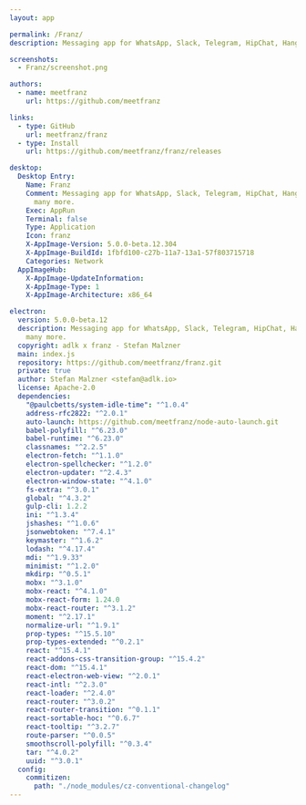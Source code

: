 ```yaml
---
layout: app

permalink: /Franz/
description: Messaging app for WhatsApp, Slack, Telegram, HipChat, Hangouts and many many more.

screenshots:
  - Franz/screenshot.png

authors:
  - name: meetfranz
    url: https://github.com/meetfranz

links:
  - type: GitHub
    url: meetfranz/franz
  - type: Install
    url: https://github.com/meetfranz/franz/releases

desktop:
  Desktop Entry:
    Name: Franz
    Comment: Messaging app for WhatsApp, Slack, Telegram, HipChat, Hangouts and many
      many more.
    Exec: AppRun
    Terminal: false
    Type: Application
    Icon: franz
    X-AppImage-Version: 5.0.0-beta.12.304
    X-AppImage-BuildId: 1fbfd100-c27b-11a7-13a1-57f803715718
    Categories: Network
  AppImageHub:
    X-AppImage-UpdateInformation: 
    X-AppImage-Type: 1
    X-AppImage-Architecture: x86_64

electron:
  version: 5.0.0-beta.12
  description: Messaging app for WhatsApp, Slack, Telegram, HipChat, Hangouts and many
    many more.
  copyright: adlk x franz - Stefan Malzner
  main: index.js
  repository: https://github.com/meetfranz/franz.git
  private: true
  author: Stefan Malzner <stefan@adlk.io>
  license: Apache-2.0
  dependencies:
    "@paulcbetts/system-idle-time": "^1.0.4"
    address-rfc2822: "^2.0.1"
    auto-launch: https://github.com/meetfranz/node-auto-launch.git
    babel-polyfill: "^6.23.0"
    babel-runtime: "^6.23.0"
    classnames: "^2.2.5"
    electron-fetch: "^1.1.0"
    electron-spellchecker: "^1.2.0"
    electron-updater: "^2.4.3"
    electron-window-state: "^4.1.0"
    fs-extra: "^3.0.1"
    global: "^4.3.2"
    gulp-cli: 1.2.2
    ini: "^1.3.4"
    jshashes: "^1.0.6"
    jsonwebtoken: "^7.4.1"
    keymaster: "^1.6.2"
    lodash: "^4.17.4"
    mdi: "^1.9.33"
    minimist: "^1.2.0"
    mkdirp: "^0.5.1"
    mobx: "^3.1.0"
    mobx-react: "^4.1.0"
    mobx-react-form: 1.24.0
    mobx-react-router: "^3.1.2"
    moment: "^2.17.1"
    normalize-url: "^1.9.1"
    prop-types: "^15.5.10"
    prop-types-extended: "^0.2.1"
    react: "^15.4.1"
    react-addons-css-transition-group: "^15.4.2"
    react-dom: "^15.4.1"
    react-electron-web-view: "^2.0.1"
    react-intl: "^2.3.0"
    react-loader: "^2.4.0"
    react-router: "^3.0.2"
    react-router-transition: "^0.1.1"
    react-sortable-hoc: "^0.6.7"
    react-tooltip: "^3.2.7"
    route-parser: "^0.0.5"
    smoothscroll-polyfill: "^0.3.4"
    tar: "^4.0.2"
    uuid: "^3.0.1"
  config:
    commitizen:
      path: "./node_modules/cz-conventional-changelog"
---
```

